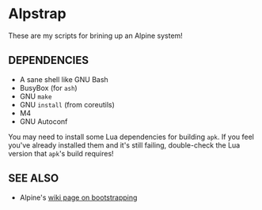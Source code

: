 # Alpstrap
These are my scripts for brining up an Alpine system!

## DEPENDENCIES
- A sane shell like GNU Bash
- BusyBox (for `ash`)
- GNU `make`
- GNU `install` (from coreutils)
- M4
- GNU Autoconf

You may need to install some Lua dependencies for building `apk`.  If you feel
you've already installed them and it's still failing, double-check the Lua
version that `apk`'s build requires!

## SEE ALSO
* Alpine's [wiki page on bootstrapping](https://wiki.alpinelinux.org/wiki/Bootstrapping_Alpine_Linux)
